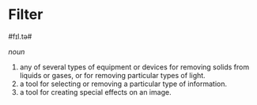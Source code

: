 # Filter

#fɪl.tə#

_noun_

1. any of several types of equipment or devices for removing solids from liquids or gases, or for removing particular types of light.
2. a tool for selecting or removing a particular type of information.
3. a tool for creating special effects on an image.
